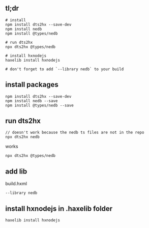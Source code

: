 ## tl;dr

```
# install
npm install dts2hx --save-dev
npm install nedb
npm install @types/nedb

# run dts2hx
npx dts2hx @types/nedb

# install hxnodejs
haxelib install hxnodejs

# don't forget to add `--library nedb` to your build
```

## install packages

```
npm install dts2hx --save-dev
npm install nedb --save
npm install @types/nedb --save
```

## run dts2hx

```
// doesn't work because the nedb ts files are not in the repo
npx dts2hx nedb
```

works

```
npx dts2hx @types/nedb
```

## add lib

build.hxml

```
--library nedb
```

## install hxnodejs in .haxelib folder

```
haxelib install hxnodejs
```
